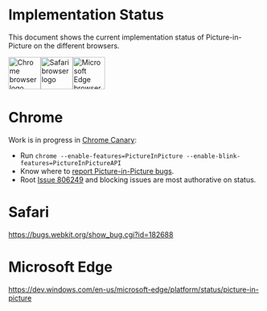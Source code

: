 # Implementation Status
This document shows the current implementation status of Picture-in-Picture on the different browsers.

<a href="#chrome"><img width=64 src="https://raw.githubusercontent.com/alrra/browser-logos/master/src/chrome/chrome_128x128.png" alt="Chrome browser logo"></a><a href="#safari"><img width=64 src="https://raw.githubusercontent.com/alrra/browser-logos/master/src/safari/safari_128x128.png" alt="Safari browser logo"></a><a href="#microsoft-edge"><img width=64 src="https://raw.githubusercontent.com/alrra/browser-logos/master/src/edge/edge_128x128.png" alt="Microsoft Edge browser logo"></a>

# Chrome

Work is in progress in [Chrome Canary](http://chrome.com/canary):

* Run `chrome --enable-features=PictureInPicture --enable-blink-features=PictureInPictureAPI`
* Know where to [report Picture-in-Picture bugs](https://bugs.chromium.org/p/chromium/issues/entry?components=Blink>Media>PictureInPicture).
* Root [Issue 806249](http://crbug.com/806249) and blocking issues are most authorative on status.

# Safari
https://bugs.webkit.org/show_bug.cgi?id=182688

# Microsoft Edge
https://dev.windows.com/en-us/microsoft-edge/platform/status/picture-in-picture
